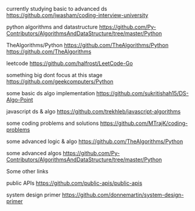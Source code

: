 currently studying
basic to advanced ds
https://github.com/jwasham/coding-interview-university

python algorithms and datastructure
https://github.com/Py-Contributors/AlgorithmsAndDataStructure/tree/master/Python


TheAlgorithms/Python
https://github.com/TheAlgorithms/Python
https://github.com/TheAlgorithms


leetcode
https://github.com/halfrost/LeetCode-Go

something big dont focus at this stage
https://github.com/geekcomputers/Python


some basic ds algo implementation
https://github.com/sukritishah15/DS-Algo-Point


javascript ds & algo
https://github.com/trekhleb/javascript-algorithms


some coding problems and solutions
https://github.com/MTrajK/coding-problems

some advanced logic & algo
https://github.com/TheAlgorithms/Python

some advanced algos
https://github.com/Py-Contributors/AlgorithmsAndDataStructure/tree/master/Python



Some other links

public APIs
https://github.com/public-apis/public-apis

system design primer
https://github.com/donnemartin/system-design-primer